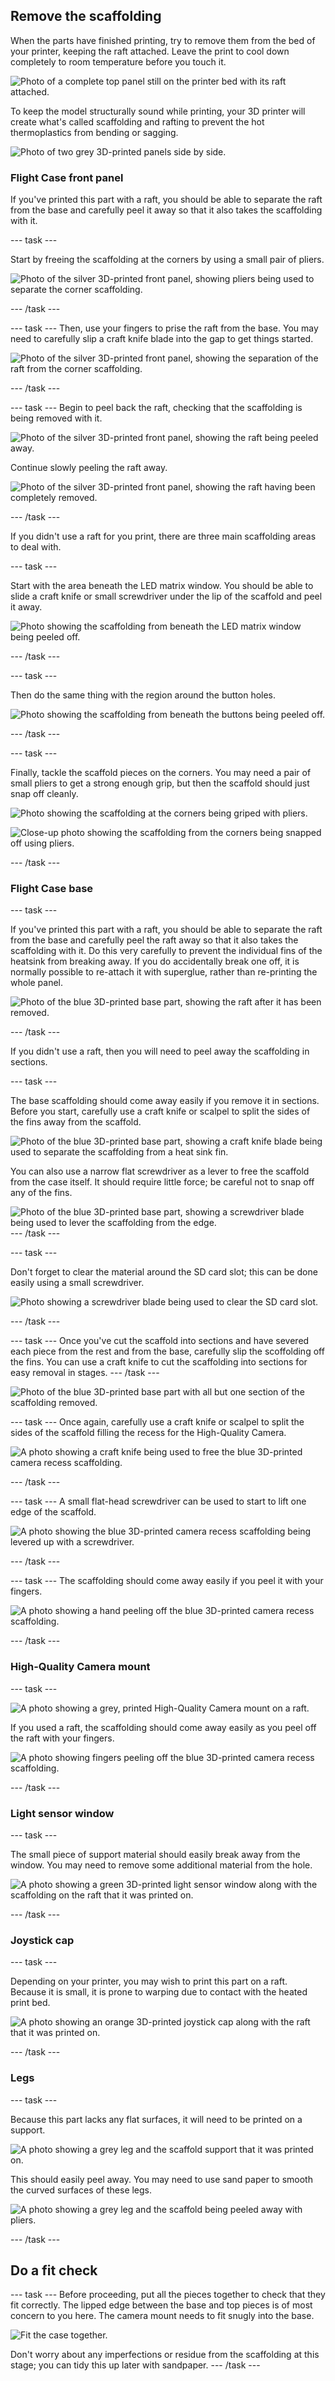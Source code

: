 ## Remove the scaffolding

When the parts have finished printing, try to remove them from the bed of your printer, keeping the raft attached. Leave the print to cool down completely to room temperature before you touch it.

![Photo of a complete top panel still on the printer bed with its raft attached.](images/on_bed.jpg)

To keep the model structurally sound while printing, your 3D printer will create what's called scaffolding and rafting to prevent the hot thermoplastics from bending or sagging. 

![Photo of two grey 3D-printed panels side by side.](images/both_panels2.jpg)

### Flight Case front panel


If you've printed this part with a raft, you should be able to separate the raft from the base and carefully peel it away so that it also takes the scaffolding with it. 

--- task ---

Start by freeing the scaffolding at the corners by using a small pair of pliers.

![Photo of the silver 3D-printed front panel, showing pliers being used to separate the corner scaffolding.](images/raft_corner_seperate_pliers.jpg)

--- /task ---

--- task ---
Then, use your fingers to prise the raft from the base. You may need to carefully slip a craft knife blade into the gap to get things started. 

![Photo of the silver 3D-printed front panel, showing the separation of the raft from the corner scaffolding.](images/raft_fingers.jpg)

--- /task ---

--- task ---
Begin to peel back the raft, checking that the scaffolding is being removed with it.

![Photo of the silver 3D-printed front panel, showing the raft being peeled away.](images/raft_peel.jpg)

Continue slowly peeling the raft away.

![Photo of the silver 3D-printed front panel, showing the raft having been completely removed.](images/raft_away.jpg)

--- /task ---



If you didn't use a raft for you print, there are three main scaffolding areas to deal with. 

--- task ---

Start with the area beneath the LED matrix window. You should be able to slide a craft knife or small screwdriver under the lip of the scaffold and peel it away.

![Photo showing the scaffolding from beneath the LED matrix window being peeled off.](images/front_with_scaffold.JPG)

--- /task ---

--- task ---

Then do the same thing with the region around the button holes. 

![Photo showing the scaffolding from beneath the buttons being peeled off.](images/remove_button_scaffold.JPG)

--- /task ---

--- task ---

Finally, tackle the scaffold pieces on the corners. You may need a pair of small pliers to get a strong enough grip, but then the scaffold should just snap off cleanly.  

![Photo showing the scaffolding at the corners being griped with pliers.](images/front_remove_corner_scaffold.JPG)

![Close-up photo showing the scaffolding from the corners being snapped off using pliers.](images/remove_corner_scaffold_close.JPG)

--- /task ---

### Flight Case base

--- task ---

If you've printed this part with a raft, you should be able to separate the raft from the base and carefully peel the raft away so that it also takes the scaffolding with it. Do this very carefully to prevent the individual fins of the heatsink from breaking away. If you do accidentally break one off, it is normally possible to re-attach it with superglue, rather than re-printing the whole panel. 

![Photo of the blue 3D-printed base part, showing the raft after it has been removed.](images/base_scaff_peel.jpg)

--- /task ---

If you didn't use a raft, then you will need to peel away the scaffolding in sections.



--- task ---

The base scaffolding should come away easily if you remove it in sections. Before you start, carefully use a craft knife or scalpel to split the sides of the fins away from the scaffold.  

![Photo of the blue 3D-printed base part, showing a craft knife blade being used to separate the scaffolding from a heat sink fin.](images/scaffold_knife.jpg)

You can also use a narrow flat screwdriver as a lever to free the scaffold from the case itself. It should require little force; be careful not to snap off any of the fins.

![Photo of the blue 3D-printed base part, showing a screwdriver blade being used to lever the scaffolding from the edge.](images/scaffold-screwdriver.jpg)
--- /task ---

--- task ---

Don't forget to clear the material around the SD card slot; this can be done easily using a small screwdriver.

![Photo showing a screwdriver blade being used to clear the SD card slot.](images/sd-card-slot.jpg)

--- /task ---

--- task ---
Once you've cut the scaffold into sections and have severed each piece from the rest and from the base, carefully slip the scoffolding off the fins. You can use a craft knife to cut the scaffolding into sections for easy removal in stages. 
--- /task ---

![Photo of the blue 3D-printed base part with all but one section of the scaffolding removed.](images/scaffold_sections.jpg)

--- task ---
Once again, carefully use a craft knife or scalpel to split the sides of the scaffold filling the recess for the High-Quality Camera.

![A photo showing a craft knife being used to free the blue 3D-printed camera recess scaffolding.](images/camera-scaffold-craft.jpg)

--- /task ---

--- task ---
A small flat-head screwdriver can be used to start to lift one edge of the scaffold.

![A photo showing the blue 3D-printed camera recess scaffolding being levered up with a screwdriver.](images/camera-scaffold-lever.jpg)

--- /task ---

--- task ---
The scaffolding should come away easily if you peel it with your fingers. 

![A photo showing a hand peeling off the blue 3D-printed camera recess scaffolding.](images/camera-slot-peel.jpg)

--- /task ---

### High-Quality Camera mount

--- task ---

![A photo showing a grey, printed High-Quality Camera mount on a raft.](images/HQC_printed_raft.JPG)

If you used a raft, the scaffolding should come away easily as you peel off the raft with your fingers. 

![A photo showing fingers peeling off the blue 3D-printed camera recess scaffolding.](images/HQC_raft_peel.JPG)

--- /task ---

### Light sensor window

--- task ---


The small piece of support material should easily break away from the window. You may need to remove some additional material from the hole. 

![A photo showing a green 3D-printed light sensor window along with the scaffolding on the raft that it was printed on.](images/ls_window_scaf.jpg)

--- /task ---

### Joystick cap

--- task ---

Depending on your printer, you may wish to print this part on a raft. Because it is small, it is prone to warping due to contact with the heated print bed.

![A photo showing an orange 3D-printed joystick cap along with the raft that it was printed on.](images/joystickcap.jpg)

--- /task ---

### Legs

--- task ---

Because this part lacks any flat surfaces, it will need to be printed on a support. 

![A photo showing a grey leg and the scaffold support that it was printed on.](images/jleg_scaff.jpg)

This should easily peel away. You may need to use sand paper to smooth the curved surfaces of these legs. 

![A photo showing a grey leg and the scaffold being peeled away with pliers.](images/jleg_peel.jpg)

--- /task ---

## Do a fit check

--- task ---
Before proceeding, put all the pieces together to check that they fit correctly. The lipped edge between the base and top pieces is of most concern to you here. The camera mount needs to fit snugly into the base.

![Fit the case together.](images/fit-check.jpg)

Don't worry about any imperfections or residue from the scaffolding at this stage; you can tidy this up later with sandpaper.
--- /task ---
